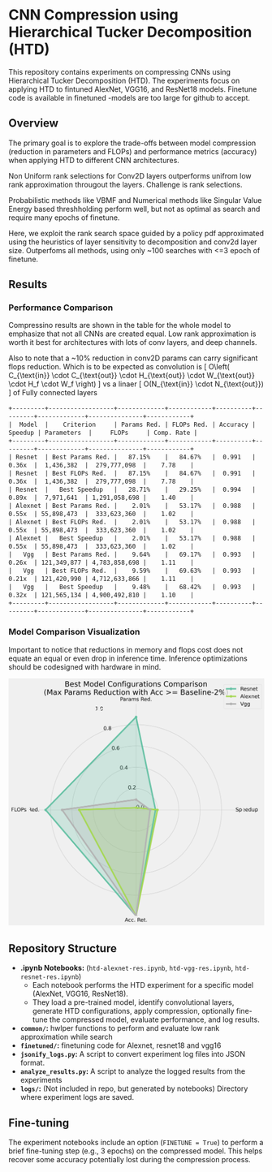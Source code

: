 # CNN Compression using Hierarchical Tucker Decomposition (HTD)

This repository contains experiments on compressing CNNs using Hierarchical Tucker Decomposition (HTD). The experiments focus on applying HTD to fintuned AlexNet, VGG16, and ResNet18 models. Finetune code is available in finetuned -models are too large for github to accept. 

## Overview

The primary goal is to explore the trade-offs between model compression (reduction in parameters and FLOPs) and performance metrics (accuracy) when applying HTD to different CNN architectures.

Non Uniform rank selections for Conv2D layers outperforms unifrom low rank approximation througout the layers. Challenge is rank selections. 

Probabilistic methods like VBMF and Numerical methods like Singular Value Energy based threshholding perform well, but not as optimal as search and require many epochs of finetune. 

Here, we exploit the rank search space guided by a policy pdf approximated using the heuristics of layer sensitivity to decomposition and conv2d layer size. Outperfoms all methods, using only ~100 searches with <=3 epoch of finetune.  

## Results

### Performance Comparison

Compressino results are shown in the table for the whole model to emphasize that not all CNNs are created equal. Low rank approximation is worth it best for architectures with lots of conv layers, and deep channels. 

Also to note that a ~10% reduction in conv2D params can carry significant flops reduction. Which is to be expected as convolution is \[ O\left( C_{\text{in}} \cdot C_{\text{out}} \cdot H_{\text{out}} \cdot W_{\text{out}} \cdot H_f \cdot W_f \right) \] vs a linaer \[ O(N_{\text{in}} \cdot N_{\text{out}}) \] of Fully connected layers 
```
+---------+------------------+-------------+------------+----------+---------+-------------+---------------+------------+
|  Model  |    Criterion     | Params Red. | FLOPs Red. | Accuracy | Speedup | Parameters  |     FLOPs     | Comp. Rate |
+---------+------------------+-------------+------------+----------+---------+-------------+---------------+------------+
| Resnet  | Best Params Red. |   87.15%    |   84.67%   |  0.991   |  0.36x  |  1,436,382  |  279,777,098  |    7.78    |
| Resnet  | Best FLOPs Red.  |   87.15%    |   84.67%   |  0.991   |  0.36x  |  1,436,382  |  279,777,098  |    7.78    |
| Resnet  |   Best Speedup   |   28.71%    |   29.25%   |  0.994   |  0.89x  |  7,971,641  | 1,291,058,698 |    1.40    |
| Alexnet | Best Params Red. |    2.01%    |   53.17%   |  0.988   |  0.55x  | 55,898,473  |  333,623,360  |    1.02    |
| Alexnet | Best FLOPs Red.  |    2.01%    |   53.17%   |  0.988   |  0.55x  | 55,898,473  |  333,623,360  |    1.02    |
| Alexnet |   Best Speedup   |    2.01%    |   53.17%   |  0.988   |  0.55x  | 55,898,473  |  333,623,360  |    1.02    |
|   Vgg   | Best Params Red. |    9.64%    |   69.17%   |  0.993   |  0.26x  | 121,349,877 | 4,783,858,698 |    1.11    |
|   Vgg   | Best FLOPs Red.  |    9.59%    |   69.63%   |  0.993   |  0.21x  | 121,420,990 | 4,712,633,866 |    1.11    |
|   Vgg   |   Best Speedup   |    9.48%    |   68.42%   |  0.993   |  0.32x  | 121,565,134 | 4,900,492,810 |    1.10    |
+---------+------------------+-------------+------------+----------+---------+-------------+---------------+------------+
```

### Model Comparison Visualization

Important to notice that reductions in memory and flops cost does not equate an equal or even drop in inference time. Inference optimizations should be codesigned with hardware in mind. 

![Model Comparison Radar Plot](model_comparison_radar.png)

## Repository Structure

*   **.ipynb Notebooks:** (`htd-alexnet-res.ipynb`, `htd-vgg-res.ipynb`, `htd-resnet-res.ipynb`)
    *   Each notebook performs the HTD experiment for a specific model (AlexNet, VGG16, ResNet18).
    *   They load a pre-trained model, identify convolutional layers, generate HTD configurations, apply compression, optionally fine-tune the compressed model, evaluate performance, and log results.
*   **`common/`:** hwlper functions to perform and evaluate low rank approximation while search
*   **`finetuned/`:** finetuning code for Alexnet, resnet18 and vgg16
*   **`jsonify_logs.py`:** A script to convert experiment log files into JSON format.
*   **`analyze_results.py`:** A script to analyze the logged results from the experiments
*   **`logs/`:** (Not included in repo, but generated by notebooks) Directory where experiment logs are saved.


## Fine-tuning

The experiment notebooks include an option (`FINETUNE = True`) to perform a brief fine-tuning step (e.g., 3 epochs) on the compressed model. This helps recover some accuracy potentially lost during the compression process. 
